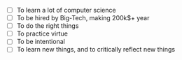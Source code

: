 
- [ ] To learn a lot of computer science
- [ ] To be hired by Big-Tech, making 200k$+ year 
- [ ] To do the right things 
- [ ] To practice virtue 
- [ ] To be intentional 
- [ ] To learn new things, and to critically reflect new things
